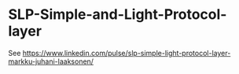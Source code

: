 # SLP-Simple-and-Light-Protocol-layer
See https://www.linkedin.com/pulse/slp-simple-light-protocol-layer-markku-juhani-laaksonen/
